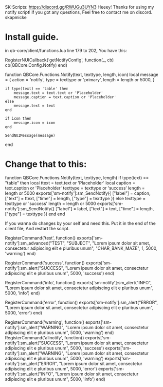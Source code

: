 SK-Scripts: https://discord.gg/RWUGu3UYN3
Heeey! Thanks for using my notify script!
if you got any questions, Feel free to contact me on discord. skapmicke

# Install guide.

in qb-core/client/functions.lua line 179 to 202, You have this:

RegisterNUICallback('getNotifyConfig', function(_, cb)
    cb(QBCore.Config.Notify)
end)

function QBCore.Functions.Notify(text, texttype, length, icon)
    local message = {
        action = 'notify',
        type = texttype or 'primary',
        length = length or 5000,
    }

    if type(text) == 'table' then
        message.text = text.text or 'Placeholder'
        message.caption = text.caption or 'Placeholder'
    else
        message.text = text
    end

    if icon then
        message.icon = icon
    end

    SendNUIMessage(message)
end

# Change that to this:

function QBCore.Functions.Notify(text, texttype, length)
    if type(text) == "table" then
        local ttext = text.text or 'Placeholder'
        local caption = text.caption or 'Placeholder'
        texttype = texttype or 'success'
        length = length or 5000
        exports['sm-notify']:sm_SendNotify({
            ["label"] = caption,
            ["text"] = ttext,
            ["time"] = length,
            ["type"] = texttype
        })
    else
        texttype = texttype or 'success'
        length = length or 5000
        exports['sm-notify']:sm_SendNotify({
            ["label"] = label,
            ["text"] = text,
            ["time"] = length,
            ["type"] = texttype
        })
    end
end

If you wanna do changes by your self and need this. Put it in the end of the client file, And restart the script.

RegisterCommand('test', function()
    exports['sm-notify']:sm_advanced("TEST", "SUBJECT", "Lorem ipsum dolor sit amet, consectetur adipiscing elit e pluribus unum", "CHAR_BANK_MAZE", 1, 5000, 'warning')
end)

 RegisterCommand('success', function()
     exports['sm-notify']:sm_alert("SUCCESS", "Lorem ipsum dolor sit amet, consectetur adipiscing elit e pluribus unum", 5000, 'success')
 end)

 RegisterCommand('info', function()
     exports['sm-notify']:sm_alert("INFO", "Lorem ipsum dolor sit amet, consectetur adipiscing elit e pluribus unum", 5000, 'info')
 end)

 RegisterCommand('error', function()
     exports['sm-notify']:sm_alert("ERROR", "Lorem ipsum dolor sit amet, consectetur adipiscing elit e pluribus unum", 5000, 'error')
 end)

 RegisterCommand('warning', function()
     exports['sm-notify']:sm_alert("WARNING", "Lorem ipsum dolor sit amet, consectetur adipiscing elit e pluribus unum", 5000, 'warning')
 end)
 RegisterCommand('allnotify', function()
    exports['sm-notify']:sm_alert("SUCCESS", "Lorem ipsum dolor sit amet, consectetur adipiscing elit e pluribus unum", 5000, 'success')
    exports['sm-notify']:sm_alert("WARNING", "Lorem ipsum dolor sit amet, consectetur adipiscing elit e pluribus unum", 5000, 'warning')
    exports['sm-notify']:sm_alert("ERROR", "Lorem ipsum dolor sit amet, consectetur adipiscing elit e pluribus unum", 5000, 'error')
    exports['sm-notify']:sm_alert("INFO", "Lorem ipsum dolor sit amet, consectetur adipiscing elit e pluribus unum", 5000, 'info')
end)
